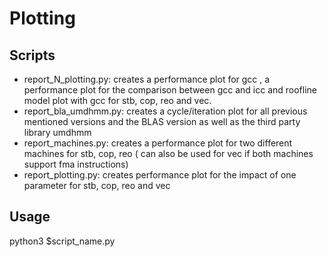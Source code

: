 # Plotting

## Scripts
- report_N_plotting.py: creates a performance plot for gcc , a performance plot for the comparison between gcc and icc and roofline model plot with gcc for stb, cop, reo and vec.
- report_bla_umdhmm.py: creates a cycle/iteration plot for all previous mentioned versions and the BLAS version as well as the third party library umdhmm
- report_machines.py: creates a performance plot for two different machines for stb, cop, reo ( can also be used for vec if both machines support fma instructions)
- report_plotting.py: creates performance plot for the impact of one parameter for stb, cop, reo and vec

## Usage
python3 $script_name.py
